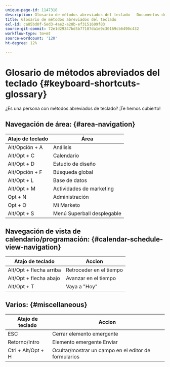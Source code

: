 ```yaml
---
unique-page-id: 1147318
description: Glosario de métodos abreviados del teclado - Documentos de Marketo - Documentación del producto
title: Glosario de métodos abreviados del teclado
exl-id: ca85bd0f-5ed3-4ae2-a20b-ef3151609f83
source-git-commit: 72e1d29347bd5b77107da1e9c30169cb6490c432
workflow-type: tm+mt
source-wordcount: '120'
ht-degree: 12%

---
```


# Glosario de métodos abreviados del teclado {#keyboard-shortcuts-glossary}

¿Es una persona con métodos abreviados de teclado? ¡Te hemos cubierto!

## Navegación de área: {#area-navigation}

| Atajo de teclado | Área |
|---|---|
| Alt/Opción + A | Análisis |
| Alt/Opt + C | Calendario |
| Alt/Opt + D | Estudio de diseño |
| Alt/Opción + F | Búsqueda global |
| Alt/Opt + L | Base de datos |
| Alt/Opt + M | Actividades de marketing |
| Opt + N | Administración |
| Opt + O | Mi Marketo |
| Alt/Opt + S | Menú Superball desplegable |

## Navegación de vista de calendario/programación:  {#calendar-schedule-view-navigation}

| Atajo de teclado | Accion |
|---|---|
| Alt/Opt + flecha arriba | Retroceder en el tiempo |
| Alt/Opt + flecha abajo | Avanzar en el tiempo |
| Alt/Opt + T | Vaya a &quot;Hoy&quot; |

## Varios: {#miscellaneous}

| Atajo de teclado | Accion |
|---|---|
| ESC | Cerrar elemento emergente |
| Retorno/Intro | Elemento emergente Enviar |
| Ctrl + Alt/Opt + H | Ocultar/mostrar un campo en el editor de formularios |
